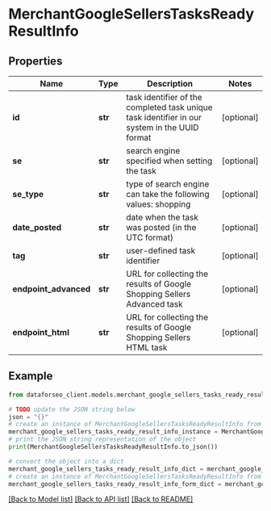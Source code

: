 # MerchantGoogleSellersTasksReadyResultInfo


## Properties

Name | Type | Description | Notes
------------ | ------------- | ------------- | -------------
**id** | **str** | task identifier of the completed task unique task identifier in our system in the UUID format | [optional] 
**se** | **str** | search engine specified when setting the task | [optional] 
**se_type** | **str** | type of search engine can take the following values: shopping | [optional] 
**date_posted** | **str** | date when the task was posted (in the UTC format) | [optional] 
**tag** | **str** | user-defined task identifier | [optional] 
**endpoint_advanced** | **str** | URL for collecting the results of Google Shopping Sellers Advanced task | [optional] 
**endpoint_html** | **str** | URL for collecting the results of Google Shopping Sellers HTML task | [optional] 

## Example

```python
from dataforseo_client.models.merchant_google_sellers_tasks_ready_result_info import MerchantGoogleSellersTasksReadyResultInfo

# TODO update the JSON string below
json = "{}"
# create an instance of MerchantGoogleSellersTasksReadyResultInfo from a JSON string
merchant_google_sellers_tasks_ready_result_info_instance = MerchantGoogleSellersTasksReadyResultInfo.from_json(json)
# print the JSON string representation of the object
print(MerchantGoogleSellersTasksReadyResultInfo.to_json())

# convert the object into a dict
merchant_google_sellers_tasks_ready_result_info_dict = merchant_google_sellers_tasks_ready_result_info_instance.to_dict()
# create an instance of MerchantGoogleSellersTasksReadyResultInfo from a dict
merchant_google_sellers_tasks_ready_result_info_form_dict = merchant_google_sellers_tasks_ready_result_info.from_dict(merchant_google_sellers_tasks_ready_result_info_dict)
```
[[Back to Model list]](../README.md#documentation-for-models) [[Back to API list]](../README.md#documentation-for-api-endpoints) [[Back to README]](../README.md)


